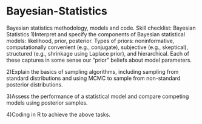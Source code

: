 # Bayesian-Statistics
Bayesian statistics methodology, models and code.
Skill checklist:
Bayesian Statistics
1)Interpret and specify the components of Bayesian statistical models: likelihood, prior, posterior.
  Types of priors: noninformative, computationally convenient (e.g., conjugate), subjective (e.g., skeptical), structured (e.g., shrinkage using Laplace prior), and     hierarchical. Each of these captures in some sense our “prior” beliefs about model parameters.

2)Explain the basics of sampling algorithms, including sampling from
  standard distributions and using MCMC to sample from non-standard
  posterior distributions.

3)Assess the performance of a statistical model and compare competing
  models using posterior samples.

4)Coding in R to achieve the above tasks.
